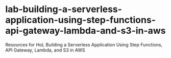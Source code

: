 # lab-building-a-serverless-application-using-step-functions-api-gateway-lambda-and-s3-in-aws
Resources for HoL Building a Serverless Application Using Step Functions, API Gateway, Lambda, and S3 in AWS
